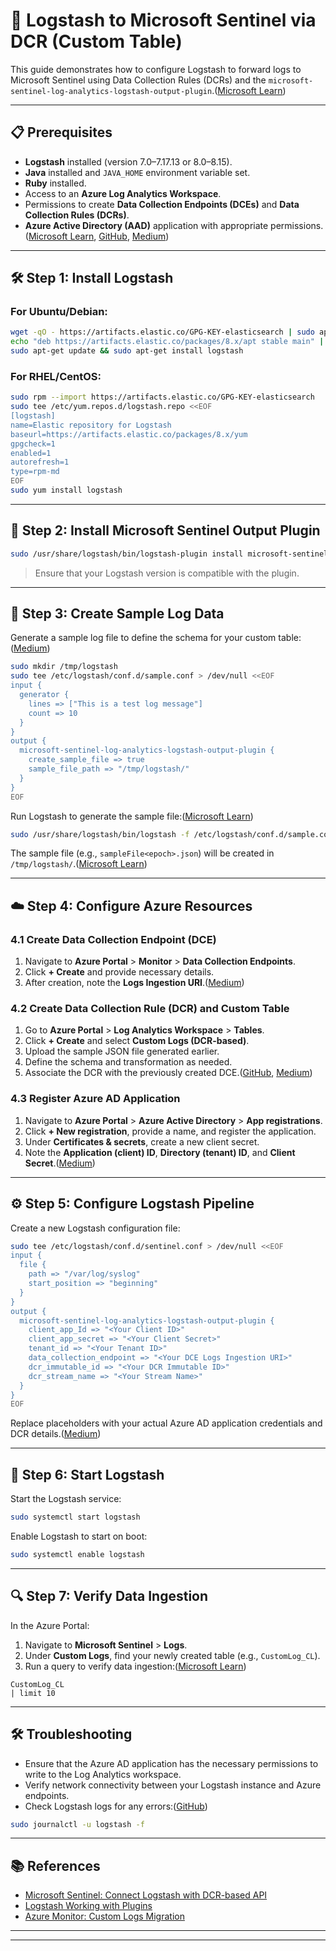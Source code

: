 # 📘 Logstash to Microsoft Sentinel via DCR (Custom Table)

This guide demonstrates how to configure Logstash to forward logs to Microsoft Sentinel using Data Collection Rules (DCRs) and the `microsoft-sentinel-log-analytics-logstash-output-plugin`.([Microsoft Learn][1])

---

## 📋 Prerequisites

* **Logstash** installed (version 7.0–7.17.13 or 8.0–8.15).
* **Java** installed and `JAVA_HOME` environment variable set.
* **Ruby** installed.
* Access to an **Azure Log Analytics Workspace**.
* Permissions to create **Data Collection Endpoints (DCEs)** and **Data Collection Rules (DCRs)**.
* **Azure Active Directory (AAD)** application with appropriate permissions.([Microsoft Learn][2], [GitHub][3], [Medium][4])

---

## 🛠️ Step 1: Install Logstash

### For Ubuntu/Debian:

```bash
wget -qO - https://artifacts.elastic.co/GPG-KEY-elasticsearch | sudo apt-key add -
echo "deb https://artifacts.elastic.co/packages/8.x/apt stable main" | sudo tee /etc/apt/sources.list.d/elastic-8.x.list
sudo apt-get update && sudo apt-get install logstash
```

### For RHEL/CentOS:

```bash
sudo rpm --import https://artifacts.elastic.co/GPG-KEY-elasticsearch
sudo tee /etc/yum.repos.d/logstash.repo <<EOF
[logstash]
name=Elastic repository for Logstash
baseurl=https://artifacts.elastic.co/packages/8.x/yum
gpgcheck=1
enabled=1
autorefresh=1
type=rpm-md
EOF
sudo yum install logstash
```

---

## 🔌 Step 2: Install Microsoft Sentinel Output Plugin

```bash
sudo /usr/share/logstash/bin/logstash-plugin install microsoft-sentinel-log-analytics-logstash-output-plugin
```

> Ensure that your Logstash version is compatible with the plugin.

---

## 🧪 Step 3: Create Sample Log Data

Generate a sample log file to define the schema for your custom table:([Medium][4])

```bash
sudo mkdir /tmp/logstash
sudo tee /etc/logstash/conf.d/sample.conf > /dev/null <<EOF
input {
  generator {
    lines => ["This is a test log message"]
    count => 10
  }
}
output {
  microsoft-sentinel-log-analytics-logstash-output-plugin {
    create_sample_file => true
    sample_file_path => "/tmp/logstash/"
  }
}
EOF
```

Run Logstash to generate the sample file:([Microsoft Learn][1])

```bash
sudo /usr/share/logstash/bin/logstash -f /etc/logstash/conf.d/sample.conf
```

The sample file (e.g., `sampleFile<epoch>.json`) will be created in `/tmp/logstash/`.([Microsoft Learn][1])

---

## ☁️ Step 4: Configure Azure Resources

### 4.1 Create Data Collection Endpoint (DCE)

1. Navigate to **Azure Portal** > **Monitor** > **Data Collection Endpoints**.
2. Click **+ Create** and provide necessary details.
3. After creation, note the **Logs Ingestion URI**.([Medium][4])

### 4.2 Create Data Collection Rule (DCR) and Custom Table

1. Go to **Azure Portal** > **Log Analytics Workspace** > **Tables**.
2. Click **+ Create** and select **Custom Logs (DCR-based)**.
3. Upload the sample JSON file generated earlier.
4. Define the schema and transformation as needed.
5. Associate the DCR with the previously created DCE.([GitHub][5], [Medium][4])

### 4.3 Register Azure AD Application

1. Navigate to **Azure Portal** > **Azure Active Directory** > **App registrations**.
2. Click **+ New registration**, provide a name, and register the application.
3. Under **Certificates & secrets**, create a new client secret.
4. Note the **Application (client) ID**, **Directory (tenant) ID**, and **Client Secret**.([Medium][4])

---

## ⚙️ Step 5: Configure Logstash Pipeline

Create a new Logstash configuration file:

```bash
sudo tee /etc/logstash/conf.d/sentinel.conf > /dev/null <<EOF
input {
  file {
    path => "/var/log/syslog"
    start_position => "beginning"
  }
}
output {
  microsoft-sentinel-log-analytics-logstash-output-plugin {
    client_app_Id => "<Your Client ID>"
    client_app_secret => "<Your Client Secret>"
    tenant_id => "<Your Tenant ID>"
    data_collection_endpoint => "<Your DCE Logs Ingestion URI>"
    dcr_immutable_id => "<Your DCR Immutable ID>"
    dcr_stream_name => "<Your Stream Name>"
  }
}
EOF
```

Replace placeholders with your actual Azure AD application credentials and DCR details.([Medium][4])

---

## 🚀 Step 6: Start Logstash

Start the Logstash service:

```bash
sudo systemctl start logstash
```

Enable Logstash to start on boot:

```bash
sudo systemctl enable logstash
```

---

## 🔍 Step 7: Verify Data Ingestion

In the Azure Portal:

1. Navigate to **Microsoft Sentinel** > **Logs**.
2. Under **Custom Logs**, find your newly created table (e.g., `CustomLog_CL`).
3. Run a query to verify data ingestion:([Microsoft Learn][2])

```kusto
CustomLog_CL
| limit 10
```

---

## 🛠️ Troubleshooting

* Ensure that the Azure AD application has the necessary permissions to write to the Log Analytics workspace.
* Verify network connectivity between your Logstash instance and Azure endpoints.
* Check Logstash logs for any errors:([GitHub][6])

```bash
sudo journalctl -u logstash -f
```

---

## 📚 References

* [Microsoft Sentinel: Connect Logstash with DCR-based API](https://learn.microsoft.com/en-us/azure/sentinel/connect-logstash-data-connection-rules)
* [Logstash Working with Plugins](https://www.elastic.co/guide/en/logstash/current/working-with-plugins.html)
* [Azure Monitor: Custom Logs Migration](https://learn.microsoft.com/en-us/azure/azure-monitor/logs/custom-logs-migrate)

---

---

[1]: https://learn.microsoft.com/pt-pt/azure/sentinel/connect-logstash-data-connection-rules?utm_source=chatgpt.com "Use Logstash to stream logs with pipeline transformations via DCR-based ..."
[2]: https://learn.microsoft.com/en-us/azure/sentinel/connect-logstash-data-connection-rules?utm_source=chatgpt.com "Use Logstash to stream logs with pipeline transformations via DCR ..."
[3]: https://github.com/Azure/Azure-Sentinel/blob/master/DataConnectors/microsoft-logstash-output-azure-loganalytics/README.md?utm_source=chatgpt.com "Azure Log Analytics output plugin for Logstash - GitHub"
[4]: https://koosg.medium.com/ingest-dcr-based-custom-logs-in-microsoft-sentinel-with-logstash-f94c79e69b93?utm_source=chatgpt.com "Ingest DCR-based custom logs in Microsoft Sentinel with Logstash"
[5]: https://github.com/Azure/Azure-Sentinel/issues/10975?utm_source=chatgpt.com "Creating a new custom log (DCR Based) doe not give you the option ..."
[6]: https://github.com/Azure/Azure-Sentinel/blob/master/DataConnectors/microsoft-sentinel-log-analytics-logstash-output-plugin/README.md?utm_source=chatgpt.com "Microsoft Sentinel output plugin for Logstash - GitHub"
